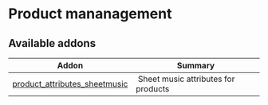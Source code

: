 Product mananagement
====================

[//]: # (addons)

Available addons
----------------
**Addon** | **Summary**
--- | ---
[product_attributes_sheetmusic](product_attributes_sheetmusic/) | Sheet music attributes for products
